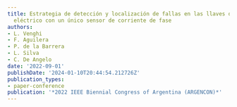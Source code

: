 ```yaml
---
title: Estrategia de detección y localización de fallas en las llaves de un accionamiento
  eléctrico con un único sensor de corriente de fase
authors:
- L. Venghi
- F. Aguilera
- P. de la Barrera
- L. Silva
- C. De Angelo
date: '2022-09-01'
publishDate: '2024-01-10T20:44:54.212726Z'
publication_types:
- paper-conference
publication: '*2022 IEEE Biennial Congress of Argentina (ARGENCON)*'
---
```

